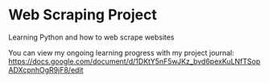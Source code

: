 # Web Scraping Project
 Learning Python and how to web scrape websites
 

 You can view my ongoing learning progress with my project journal:
 https://docs.google.com/document/d/1DKtY5nF5wJKz_bvd6pexKuLNfTSopADXcpnhOgR9jF8/edit
